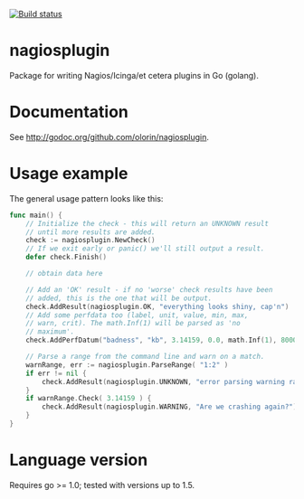 [![Build status](https://travis-ci.org/olorin/nagiosplugin.svg?branch=master)](https://travis-ci.org/olorin/nagios-plugin)

# nagiosplugin

Package for writing Nagios/Icinga/et cetera plugins in Go (golang).

# Documentation

See http://godoc.org/github.com/olorin/nagiosplugin. 

# Usage example

The general usage pattern looks like this:

```go
func main() {
	// Initialize the check - this will return an UNKNOWN result
	// until more results are added.
	check := nagiosplugin.NewCheck()
	// If we exit early or panic() we'll still output a result.
	defer check.Finish()

	// obtain data here

	// Add an 'OK' result - if no 'worse' check results have been
	// added, this is the one that will be output.
	check.AddResult(nagiosplugin.OK, "everything looks shiny, cap'n")
	// Add some perfdata too (label, unit, value, min, max,
	// warn, crit). The math.Inf(1) will be parsed as 'no
	// maximum'.
	check.AddPerfDatum("badness", "kb", 3.14159, 0.0, math.Inf(1), 8000.0, 9000.0)

	// Parse a range from the command line and warn on a match.
	warnRange, err := nagiosplugin.ParseRange( "1:2" )
	if err != nil {
		check.AddResult(nagiosplugin.UNKNOWN, "error parsing warning range")
	}
	if warnRange.Check( 3.14159 ) {
		check.AddResult(nagiosplugin.WARNING, "Are we crashing again?")
	}
}
```

# Language version

Requires go >= 1.0; tested with versions up to 1.5.
